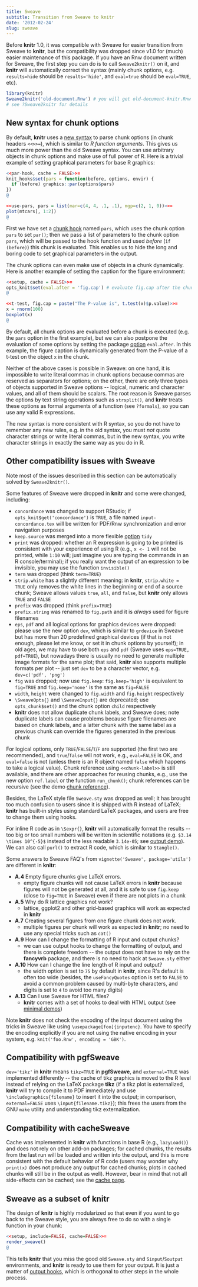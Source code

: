 ```yaml
---
title: Sweave
subtitle: Transition from Sweave to knitr
date: '2012-02-24'
slug: sweave
---
```


Before **knitr** 1.0, it was compatible with Sweave for easier transition from Sweave to **knitr**, but the compatibility was dropped since v1.0 for (much) easier maintenance of this package. If you have an Rnw document written for Sweave, the first step you can do is to call `Sweave2knitr()` on it, and **knitr** will automatically correct the syntax (mainly chunk options, e.g. `results=hide` should be `results='hide'`, and `eval=true` should be `eval=TRUE`, etc).

```r 
library(knitr)
Sweave2knitr('old-document.Rnw') # you will get old-document-knitr.Rnw by default
# see ?Sweave2knitr for details
```

## New syntax for chunk options

By default, **knitr** uses a [new syntax](../../options/) to parse chunk options (in chunk headers `<<>>=`), which is similar to _R function arguments_. This gives us much more power than the old Sweave syntax. You can use arbitrary objects in chunk options and make use of full power of R. Here is a trivial example of setting graphical parameters for base R graphics:

```r 
<<par-hook, cache = FALSE>>=
knit_hooks$set(pars = function(before, options, envir) {
  if (before) graphics::par(options$pars)
})
@

<<use-pars, pars = list(mar=c(4, 4, .1, .1), mgp=c(2, 1, 0))>>=
plot(mtcars[, 1:2])
@
```

First we have set a [chunk hook](../../hooks) named `pars`, which uses the chunk option `pars` to set `par()`; then we pass a list of parameters to the chunk option `pars`, which will be passed to the hook function and used _before_ (`if (before)`) this chunk is evaluated. This enables us to hide the long and boring code to set graphical parameters in the output.

The chunk options can even make use of objects in a chunk dynamically. Here is another example of setting the caption for the figure environment:

```r 
<<setup, cache = FALSE>>=
opts_knit$set(eval.after = 'fig.cap') # evaluate fig.cap after the chunk
@

<<t-test, fig.cap = paste("The P-value is", t.test(x)$p.value)>>=
x = rnorm(100)
boxplot(x)
@
```

By default, all chunk options are evaluated before a chunk is executed (e.g. the `pars` option in the first example), but we can also postpone the evaluation of some options by setting the package [option](../../options/) `eval.after`. In this example, the figure caption is dynamically generated from the P-value of a t-test on the object `x` in the chunk.

Neither of the above cases is possible in Sweave: on one hand, it is impossible to write literal commas in chunk options because commas are reserved as separators for options; on the other, there are only three types of objects supported in Sweave options -- logical, numeric and character values, and all of them should be scalars. The root reason is Sweave parses the options by text string operations such as `strsplit()`, and **knitr** treats these options as formal arguments of a function (see `?formals`), so you can use any valid R expressions.

The new syntax is more consistent with R syntax, so you do not have to remember any new rules, e.g. in the old syntax, you must _not_ quote character strings or write literal commas, but in the new syntax, you write character strings in exactly the same way as you do in R.

## Other compatibility issues with Sweave

Note most of the issues described in this section can be automatically solved by `Sweave2knitr()`.

Some features of Sweave were dropped in **knitr** and some were changed, including:

- `concordance` was changed to support RStudio; if `opts_knit$get('concordance')` is `TRUE`, a file named `input-concordance.tex` will be written for PDF/Rnw synchronization and error navigation purposes
- `keep.source` was merged into a more flexible [option](../../options/) `tidy`
- `print` was dropped: whether an R expression is going to be printed is consistent with your experience of using R (e.g., `x <- 1` will not be printed, while `1:10` will; just imagine you are typing the commands in an R console/terminal); if you really want the output of an expression to be invisible, you may use the function `invisible()`
- `term` was dropped (think `term=TRUE`)
- `strip.white` has a slightly different meaning: in **knitr**, `strip.white = TRUE` only removes the white lines in the beginning or end of a source chunk; Sweave allows values `true`, `all`, and `false`, but **knitr** only allows `TRUE` and `FALSE`
- `prefix` was dropped (think `prefix=TRUE`)
- `prefix.string` was renamed to `fig.path` and it is _always_ used for figure filenames
- `eps`, `pdf` and all logical options for graphics devices were dropped: please use the new option `dev`, which is similar to `grdevice` in Sweave but has more than 20 predefined graphical devices (if that is not enough, please let me know, or set it in chunk options by yourself); in old ages, we may have to use both `eps` and `pdf` (Sweave uses `eps=TRUE, pdf=TRUE`), but nowadays there is usually no need to generate multiple image formats for the same plot; that said, **knitr** also supports multiple formats per plot -- just set `dev` to be a character vector, e.g. `dev=c('pdf', 'png')`
- `fig` was dropped; now use `fig.keep`: `fig.keep='high'` is equivalent to `fig=TRUE` and `fig.keep='none'` is the same as `fig=FALSE`
- `width`, `height` were changed to `fig.width` and `fig.height` respectively
- `\SweaveOpts{}` and `\SweaveInput{}` are deprecated; use `opts_chunk$set()` and the chunk option `child` respectively
- **knitr** does not allow duplicate chunk labels, and Sweave does; note duplicate labels can cause problems because figure filenames are based on chunk labels, and a latter chunk with the same label as a previous chunk can override the figures generated in the previous chunk

For logical options, only `TRUE`/`FALSE`/`T`/`F` are supported (the first two are recommended), and `true`/`false` will not work, e.g., `eval=FALSE` is OK, and `eval=false` is not (unless there is an R object named `false` which happens to take a logical value). Chunk reference using `<<chunk-label>>` is still available, and there are other approaches for reusing chunks, e.g., use the new option `ref.label` or the function `run_chunk()`; chunk references can be recursive (see the demo [chunk reference](../reference/)).

Besides, the LaTeX style file `Sweave.sty` was dropped as well; it has brought too much confusion to users since it is shipped with R instead of LaTeX; **knitr** has built-in styles using standard LaTeX packages, and users are free to change them using hooks.

For inline R code as in `\Sexpr{}`, **knitr** will automatically format the results -- too big or too small numbers will be written in scientific notations (e.g. `$3.14 \times 10^{-5}$` instead of the less readable `3.14e-05`; see [output demo](../output/)). We can also call `purl()` to extract R code, which is similar to `Stangle()`.

Some answers to Sweave FAQ's from `vignette('Sweave', package='utils')` are different in **knitr**:

- **A.4** Empty figure chunks give LaTeX errors.
  - empty figure chunks will not cause LaTeX errors in **knitr** because figures will not be generated at all, and it is safe to use `fig.keep` (close to `fig=TRUE` in Sweave) even if there are not plots in a chunk
- **A.5** Why do R lattice graphics not work?
  - lattice, ggplot2 and other grid-based graphics will work as expected in **knitr**
- **A.7** Creating several figures from one figure chunk does not work.
  - multiple figures per chunk will work as expected in **knitr**; no need to use any special tricks such as `cat()`
- **A.9** How can I change the formatting of R input and output chunks?
  - we can use output hooks to change the formatting of output, and there is complete freedom -- the output does not have to rely on the **fancyvrb** package, and there is no need to hack at `Sweave.sty` either
- **A.10** How can I change the line length of R input and output?
  - the width option is set to `75` by default in **knitr**, since R's default is often too wide (besides, the `useFancyQuotes` option is set to `FALSE` to avoid a common problem caused by multi-byte characters, and digits is set to `4` to avoid too many digits)
- **A.13** Can I use Sweave for HTML files?
  - **knitr** comes with a set of hooks to deal with HTML output (see [minimal demos](../minimal/))

Note **knitr** does not check the encoding of the input document using the tricks in Sweave like using `\usepackage[foo]{inputenc}`. You have to specify the encoding explicitly if you are not using the native encoding in your system, e.g. `knit('foo.Rnw', encoding = 'GBK')`.

## Compatibility with **pgfSweave**

`dev='tikz'` in **knitr** means `tikz=TRUE` in **pgfSweave**, and `external=TRUE` was implemented differently -- the cache of tikz graphics is moved to the R level instead of relying on the LaTeX package **tikz** (if a tikz plot is externalized, **knitr** will try to compile it to PDF immediately and use `\includegraphics{filename}` to insert it into the output; in comparison, `external=FALSE` uses `\input{filename.tikz}`); this frees the users from the GNU `make` utility and understanding tikz externalization.

## Compatibility with **cacheSweave**

Cache was implemented in **knitr** with functions in base R (e.g., `lazyLoad()`) and does not rely on other add-on packages; for cached chunks, the results from the last run will be loaded and written into the output, and this is more consistent with the default behavior of R code (users may wonder why `print(x)` does not produce any output for cached chunks; plots in cached chunks will still be in the output as well). However, bear in mind that not all side-effects can be cached; see the [cache page](../cache/).

## Sweave as a subset of **knitr**

The design of **knitr** is highly modularized so that even if you want to go back to the Sweave style, you are always free to do so with a single function in your chunk:

```r 
<<setup, include=FALSE, cache=FALSE>>=
render_sweave()
@
```

This tells **knitr** that you miss the good old `Sweave.sty` and `Sinput`/`Soutput` environments, and **knitr** is ready to use them for your output. It is just a matter of [output hooks](../../hooks), which is orthogonal to other steps in the whole process.

